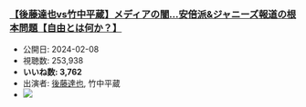 ### [【後藤達也vs竹中平蔵】メディアの闇…安倍派&ジャニーズ報道の根本問題【自由とは何か？】](https://www.youtube.com/watch?v=k77Zcn19Mpk)
-   公開日: 2024-02-08
-   視聴数: 253,938
-   **いいね数: 3,762**
-   出演者: [後藤達也](/rehacq_fan/people/後藤達也 "wikilink"), 竹中平蔵
- [![](https://img.youtube.com/vi/k77Zcn19Mpk/hqdefault.jpg)](https://www.youtube.com/watch?v=k77Zcn19Mpk)

